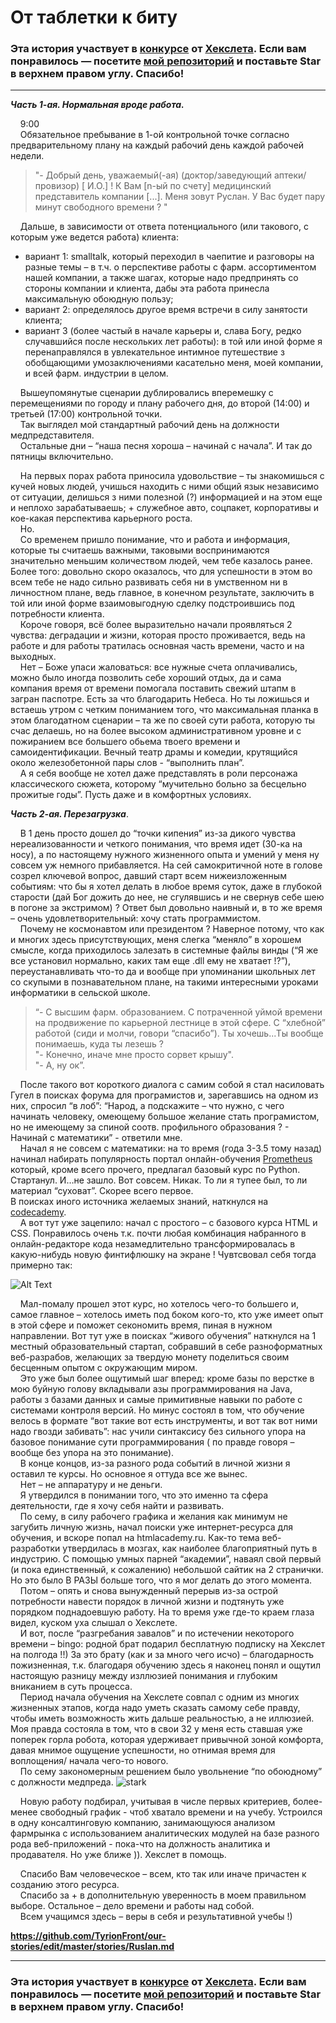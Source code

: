 # От таблетки к биту

### Эта история участвует в [конкурсе](http://mystory.hexlet.io/) от [Хекслета](https://ru.hexlet.io/). Если вам понравилось — посетите [мой репозиторий](https://github.com/TyrionFront/our-stories/edit/master/stories/Ruslan.md) и поставьте Star в верхнем правом углу. Спасибо!

---

**_Часть 1-ая. Нормальная вроде работа._**

&nbsp;&nbsp;&nbsp;&nbsp;9:00  
&nbsp;&nbsp;&nbsp;&nbsp;Обязательное пребывание в 1-ой контрольной точке согласно предварительному плану на каждый рабочий день каждой рабочей недели.  
> "- Добрый день, уважаемый(-ая) (доктор/заведующий аптеки/провизор) [ И.О.] ! К Вам [n-ый по счету] медицинский представитель компании [...]. Меня зовут Руслан. У Вас будет пару минут свободного времени ?  "

&nbsp;&nbsp;&nbsp;&nbsp;Дальше, в зависимости от ответа потенциального (или такового, с которым уже ведется работа) клиента:
 - вариант 1: smalltalk, который переходил в чаепитие и разговоры на разные темы – в т.ч.  о перспективе работы с фарм. ассортиментом нашей компании, а также шагах, которые надо предпринять со стороны компании и клиента, дабы эта работа принесла максимальную обоюдную пользу;
 - вариант 2: определялось другое время встречи в силу занятости клиента;
 - вариант 3 (более частый в начале карьеры и, слава Богу, редко случавшийся после нескольких лет работы): в той или иной форме я перенаправлялся в увлекательное интимное путешествие з обобщающими умозаключениями касательно меня, моей компании, и всей фарм. индустрии в целом.
 
&nbsp;&nbsp;&nbsp;&nbsp;Вышеупомянутые сценарии дублировались вперемешку с перемещениями по городу и плану рабочего дня, до второй (14:00) и третьей (17:00) контрольной точки.  
&nbsp;&nbsp;&nbsp;&nbsp;Так выглядел мой стандартный рабочий день на должности медпредставителя.  
&nbsp;&nbsp;&nbsp;&nbsp;Остальные дни –  “наша песня хороша – начинай с начала”. И так до пятницы включительно.  

&nbsp;&nbsp;&nbsp;&nbsp;На первых порах работа приносила удовольствие – ты знакомишься с кучей новых людей, учишься находить с ними общий язык независимо от ситуации, делишься з ними полезной (?) информацией и на этом еще и неплохо зарабатываешь;  + служебное авто, соцпакет, корпоративы и кое-какая перспектива карьерного роста.  
&nbsp;&nbsp;&nbsp;&nbsp;Но.  
&nbsp;&nbsp;&nbsp;&nbsp;Со временем пришло понимание, что и работа и информация, которые ты считаешь важными, таковыми воспринимаются значительно меньшим количеством людей, чем тебе казалось ранее. Более того: довольно скоро оказалось, что для успешности в этом во всем тебе не надо сильно развивать себя ни в умственном ни в личностном плане, ведь главное, в конечном результате, заключить в той или иной форме взаимовыгодную сделку подстроившись под потребности клиента.   
&nbsp;&nbsp;&nbsp;&nbsp;Короче говоря, всё более выразительно начали проявляться 2 чувства: деградации и жизни, которая просто проживается, ведь на работе и для работы тратилась основная часть времени, часто и на выходных.  
&nbsp;&nbsp;&nbsp;&nbsp;Нет – Боже упаси жаловаться: все нужные счета оплачивались, можно было иногда позволить себе хороший отдых, да и сама компания время от времени помогала поставить свежий штапм в загран паспотре. Есть за что благодарить Небеса. Но ты ложишься и встаешь утром с четким пониманием того, что максимальная планка в этом благодатном сценарии – та же по своей сути работа, которую ты счас делаешь, но на более высоком административном уровне и с пожиранием все большего обьема твоего времени и самоидентификации. Вечный театр драмы и комедии, крутящийся около железобетонной пары  слов - “выполнить план”.  
&nbsp;&nbsp;&nbsp;&nbsp;А я себя вообще не хотел даже представлять в роли персонажа классического сюжета, которому “мучительно больно за бесцельно прожитые годы”. Пусть даже и в комфортных условиях.

  **_Часть 2-ая.  Перезагрузка_**.

&nbsp;&nbsp;&nbsp;&nbsp;В 1 день просто дошел до “точки кипения” из-за дикого чувства нереализованности и четкого понимания, что время идет (30-ка на носу), а по настоящему нужного жизненного опыта и умений у меня ну совсем уж немного прибавляется. На сей самокритичной ноте в голове созрел ключевой вопрос, давший старт всем нижеизложенным событиям: что бы я хотел делать в любое время суток, даже в глубокой старости (дай Бог дожить до нее, не сгулявшись и не свернув себе шею в погоне за экстримом) ? Ответ был довольно наивный и, в то же время – очень удовлетворительный: хочу стать программистом.  
&nbsp;&nbsp;&nbsp;&nbsp;Почему не космонавтом или президентом ? Наверное потому, что как и многих здесь присутствующих, меня слегка “меняло” в хорошем смысле, когда приходилось залезать в системные файлы винды (“Я же все установил нормально, каких там еще .dll ему не хватает !?”), переустанавливать что-то да и вообще при упоминании школьных лет со скупыми в познавательном плане, на такими интересными уроками информатики в сельской школе.  
> “- С высшим фарм. образованием.  С потраченной уймой времени на продвижение по карьерной лестнице в этой сфере. С “хлебной” работой (сиди и молчи, говори “спасибо”). Ты хочешь...Ты вообще понимаешь, куда ты лезешь ?  
>"- Конечно, иначе мне просто сорвет крышу".  
>"- А, ну ок”.  

&nbsp;&nbsp;&nbsp;&nbsp;После такого вот короткого диалога с самим собой я стал насиловать Гугел в поисках форума для програмистов и, зарегавшись на одном из них, спросил “в лоб”: “Народ, а подскажите – что нужно, с чего начинать человеку, омеющему большое желание стать програмистом, но не имеющему за спиной соотв. профильного образования ? - Начинай с математики” - ответили мне.  
&nbsp;&nbsp;&nbsp;&nbsp;Начал я не совсем с математики: на то время (года 3-3.5 тому назад)  начинал набирать популярность портал онлайн-обучения [Prometheus](https://prometheus.org.ua/courses/) который, кроме всего прочего, предлагал базовый курс по Python. Стартанул. И…не зашло. Вот совсем. Никак. То ли я тупее был, то ли материал “суховат”. Скорее всего первое.  
В поисках иного источника желаемых знаний, наткнулся на [codecademy](https://www.codecademy.com/).  
&nbsp;&nbsp;&nbsp;&nbsp;А вот тут уже зацепило: начал с простого – с базового курса HTML и CSS. Понравилось очень т.к. почти любая комбинация набранного в онлайн-редакторе кода незамедлительно трансформировалась в какую-нибудь новую финтифлюшку на экране ! Чувтсвовал себя тогда примерно так:  

![Alt Text](https://78.media.tumblr.com/465d4ad6cb9aa6ae93cbdd4b50c9b51d/tumblr_inline_n0nuq2I5tH1qgp297.gif)  

&nbsp;&nbsp;&nbsp;&nbsp;Мал-помалу прошел этот курс, но хотелось чего-то большего и, самое главное – хотелось иметь под боком кого-то, кто уже имеет опыт в этой сфере и поможет секономить время, пиная в нужном направлении. Вот тут уже в поисках “живого обучения” наткнулся на 1 местный образовательный стартап, собравший в себе разноформатных веб-разрабов, желающих за твердую монету поделиться своим бесценным опытом с окружающим миром.  
&nbsp;&nbsp;&nbsp;&nbsp;Это уже был более ощутимый шаг вперед: кроме базы по верстке в мою буйную голову вкладывали азы программирования на Java, работы з базами данных и самые примитивные навыки по работе с системами контроля версий. Но минус состоял в том, что обучение велось  в формате “вот такие вот есть инструменты, и вот так вот ними надо гвозди забивать”:  нас учили синтаксису без сильного упора на базовое понимание сути программирования ( по правде говоря – вообще без упора на это понимание).  
&nbsp;&nbsp;&nbsp;&nbsp;В конце концов, из-за разного рода событий в личной жизни я оставил те курсы. Но основное я оттуда все же вынес.  
&nbsp;&nbsp;&nbsp;&nbsp;Нет – не аппаратуру и не деньги.  
&nbsp;&nbsp;&nbsp;&nbsp;Я утвердился в понимании того, что это именно та сфера деятельности, где я хочу себя найти и развивать.  
&nbsp;&nbsp;&nbsp;&nbsp;По сему, в силу рабочего графика и желания как минимум не загубить личную жизнь, начал поиски уже интернет-ресурса для обучения, и вскоре попал на htmlacademy.ru. Как-то тема веб-разработки утвердилась в мозгах, как наиболее благоприятный путь в индустрию. С помощью умных парней “академии”, наваял свой первый (и пока единственный, к сожалению)  небольшой сайтик на 2 странички. Но это было В РАЗЫ больше того, что я мог делать до этого момента.  
&nbsp;&nbsp;&nbsp;&nbsp;Потом – опять и снова вынужденный перерыв из-за острой потребности навести порядок в личной жизни и подтянуть уже порядком поднадоевшую работу. На то время уже где-то краем глаза видел, куском уха слышал о Хекслете.  
&nbsp;&nbsp;&nbsp;&nbsp;И вот, после “разгребания завалов” и по истечении некоторого времени – bingo: родной брат подарил бесплатную подписку на Хекслет на полгода !!) За это брату (как и за много чего исчо) – благодарность пожизненная, т.к. благодаря обучению здесь я наконец понял и ощутил настоящую разницу между изллюзией понимания и глубоким вниканием в суть процесса.  
&nbsp;&nbsp;&nbsp;&nbsp;Период начала обучения на Хекслете совпал с одним из многих жизненных этапов, когда надо уметь сказать самому себе правду, чтобы иметь возможность жить дальше реальностью, а не иллюзией. Моя правда состояла в том, что в свои 32 у меня есть ставшая уже поперек горла робота, которая удерживает привычной зоной комфорта, давая мнимое ощущение успешности, но отнимая время для воплощения/ начала чего-то нового.  
&nbsp;&nbsp;&nbsp;&nbsp;По сему закономерным решением было увольнение “по обоюдному” с должности медпреда. 
![stark](https://media.giphy.com/media/AbYxDs20DECQw/giphy.gif)  


&nbsp;&nbsp;&nbsp;&nbsp;Новую работу подбирал, учитывая в числе первых критериев, более-менее свободный график - чтоб хватало времени и на учебу. Устроился в одну консалтинговую компанию, занимающуюся анализом фармрынка с использованием аналитических модулей на базе разного рода веб-приложений - пока-что на должность аналитика и продавателя. Но уже ближе )). Хекслет в помощь.  

&nbsp;&nbsp;&nbsp;&nbsp;Спасибо Вам человеческое – всем, кто так или иначе причастен к созданию этого ресурса.  
&nbsp;&nbsp;&nbsp;&nbsp;Спасибо за + в дополнительную уверенность в моем правильном выборе. Остальное – дело времени и работы над собой.  
&nbsp;&nbsp;&nbsp;&nbsp;Всем учащимся здесь – веры в себя и результативной учебы !)

**https://github.com/TyrionFront/our-stories/edit/master/stories/Ruslan.md**

---

### Эта история участвует в [конкурсе](http://mystory.hexlet.io/) от [Хекслета](https://ru.hexlet.io/). Если вам понравилось — посетите [мой репозиторий](https://github.com/TyrionFront/our-stories/edit/master/stories/Ruslan.md) и поставьте Star в верхнем правом углу. Спасибо!
